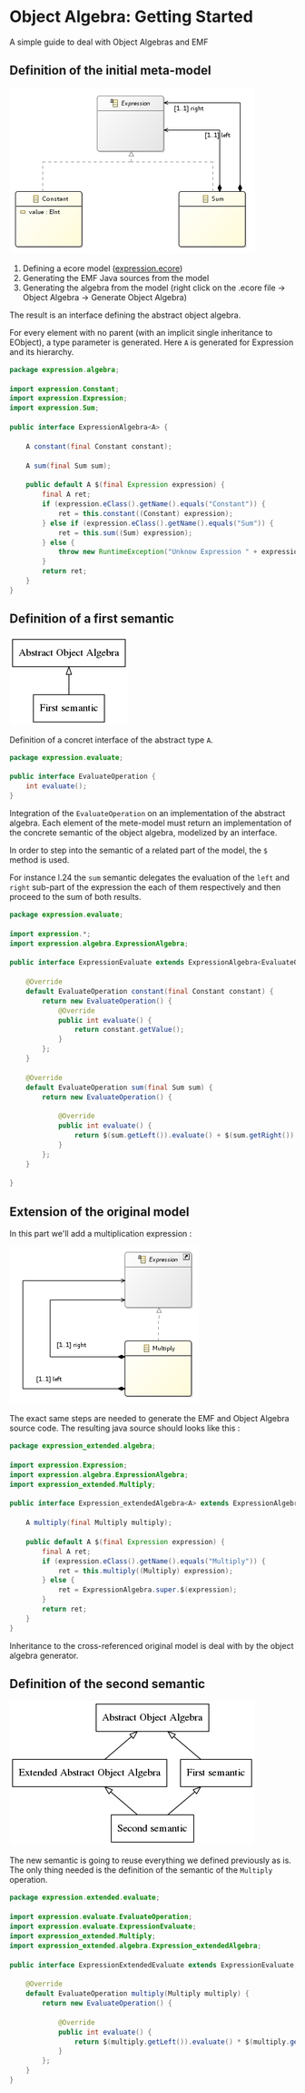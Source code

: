 # Object Algebra: Getting Started
A simple guide to deal with Object Algebras and EMF

## Definition of the initial meta-model

![expression model](./figures/expression.png)

1. Defining a ecore model ([expression.ecore](./expression.model/model/expression.ecore))
2. Generating the EMF Java sources from the model
3. Generating the algebra from the model (right click on the .ecore file -> Object Algebra -> Generate Object Algebra)

The result is an interface defining the abstract object algebra.

For every element with no parent (with an implicit single inheritance to EObject), a type parameter is generated. Here `A` is generated for Expression and its hierarchy.

```java
package expression.algebra;

import expression.Constant;
import expression.Expression;
import expression.Sum;

public interface ExpressionAlgebra<A> {

	A constant(final Constant constant);

	A sum(final Sum sum);

	public default A $(final Expression expression) {
		final A ret;
		if (expression.eClass().getName().equals("Constant")) {
			ret = this.constant((Constant) expression);
		} else if (expression.eClass().getName().equals("Sum")) {
			ret = this.sum((Sum) expression);
		} else {
			throw new RuntimeException("Unknow Expression " + expression);
		}
		return ret;
	}
}
```

## Definition of a first semantic

![First semantic](./figures/first-semantic.dot.png)

Definition of a concret interface of the abstract type `A`.

```java
package expression.evaluate;

public interface EvaluateOperation {
	int evaluate();
}
```

Integration of the `EvaluateOperation` on an implementation of the abstract algebra.
Each element of the mete-model must return an implementation of the concrete semantic of the object algebra, modelized by an interface.

In order to step into the semantic of a related part of the model, the `$` method is used.

For instance l.24 the `sum` semantic delegates the evaluation of the `left` and `right` sub-part of the expression the each of them respectively and then proceed to the sum of both results.

```java
package expression.evaluate;

import expression.*;
import expression.algebra.ExpressionAlgebra;

public interface ExpressionEvaluate extends ExpressionAlgebra<EvaluateOperation> {

	@Override
	default EvaluateOperation constant(final Constant constant) {
		return new EvaluateOperation() {
			@Override
			public int evaluate() {
				return constant.getValue();
			}
		};
	}

	@Override
	default EvaluateOperation sum(final Sum sum) {
		return new EvaluateOperation() {

			@Override
			public int evaluate() {
				return $(sum.getLeft()).evaluate() + $(sum.getRight()).evaluate();
			}
		};
	}

}
```



## Extension of the original model

In this part we'll add a multiplication expression :

 ![expression extended model](./figures/expression_extended.png)

The exact same steps are needed to generate the EMF and Object Algebra source code. The resulting java source should looks like this :

```java
package expression_extended.algebra;

import expression.Expression;
import expression.algebra.ExpressionAlgebra;
import expression_extended.Multiply;

public interface Expression_extendedAlgebra<A> extends ExpressionAlgebra<A> {

	A multiply(final Multiply multiply);

	public default A $(final Expression expression) {
		final A ret;
		if (expression.eClass().getName().equals("Multiply")) {
			ret = this.multiply((Multiply) expression);
		} else {
			ret = ExpressionAlgebra.super.$(expression);
		}
		return ret;
	}
}
```

Inheritance to the cross-referenced original model is deal with by the object algebra generator.

## Definition of the second semantic

![Second semantic](./figures/extended-semantic.dot.png)

The new semantic is going to reuse everything we defined previously as is. The only thing needed is the definition of the semantic of the `Multiply` operation.

```java
package expression.extended.evaluate;

import expression.evaluate.EvaluateOperation;
import expression.evaluate.ExpressionEvaluate;
import expression_extended.Multiply;
import expression_extended.algebra.Expression_extendedAlgebra;

public interface ExpressionExtendedEvaluate extends ExpressionEvaluate, Expression_extendedAlgebra<EvaluateOperation> {

	@Override
	default EvaluateOperation multiply(Multiply multiply) {
		return new EvaluateOperation() {

			@Override
			public int evaluate() {
				return $(multiply.getLeft()).evaluate() * $(multiply.getRight()).evaluate();
			}
		};
	}
}
```

